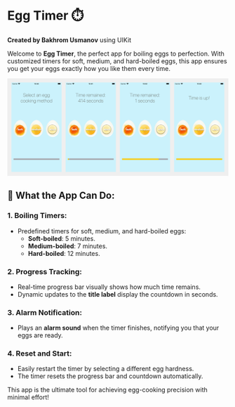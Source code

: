 # Egg Timer ⏱️  
**Created by Bakhrom Usmanov** using UIKit

Welcome to **Egg Timer**, the perfect app for boiling eggs to perfection. With customized timers for soft, medium, and hard-boiled eggs, this app ensures you get your eggs exactly how you like them every time.  

![Screenshot 1](Simulator%20Screenshot%20-%200.png)

## 📱 What the App Can Do:

### 1. **Boiling Timers**:
   - Predefined timers for soft, medium, and hard-boiled eggs:
     - **Soft-boiled**: 5 minutes.
     - **Medium-boiled**: 7 minutes.
     - **Hard-boiled**: 12 minutes.

### 2. **Progress Tracking**:
   - Real-time progress bar visually shows how much time remains.
   - Dynamic updates to the **title label** display the countdown in seconds.

### 3. **Alarm Notification**:
   - Plays an **alarm sound** when the timer finishes, notifying you that your eggs are ready.

### 4. **Reset and Start**:
   - Easily restart the timer by selecting a different egg hardness.
   - The timer resets the progress bar and countdown automatically.

This app is the ultimate tool for achieving egg-cooking precision with minimal effort!
